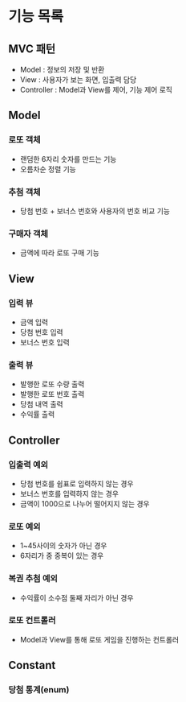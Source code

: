 # 기능 목록

## MVC 패턴 
- Model : 정보의 저장 및 반환
- View : 사용자가 보는 화면, 입출력 담당
- Controller : Model과 View를 제어, 기능 제어 로직

## Model
### 로또 객체
- 랜덤한 6자리 숫자를 만드는 기능
- 오름차순 정렬 기능

### 추첨 객체
- 당첨 번호 + 보너스 번호와 사용자의 번호 비교 기능

### 구매자 객체
- 금액에 따라 로또 구매 기능


## View
### 입력 뷰
- 금액 입력
- 당첨 번호 입력
- 보너스 번호 입력

### 출력 뷰
- 발행한 로또 수량 출력
- 발행한 로또 번호 출력
- 당첨 내역 출력
- 수익률 출력


## Controller
### 입출력 예외
- 당첨 번호를 쉼표로 입력하지 않는 경우
- 보너스 번호를 입력하지 않는 경우
- 금액이 1000으로 나누어 떨어지지 않는 경우

### 로또 예외
- 1~45사이의 숫자가 아닌 경우
- 6자리가 중 중복이 있는 경우

### 복권 추첨 예외
- 수익률이 소수점 둘째 자리가 아닌 경우

### 로또 컨트롤러
- Model과 View를 통해 로또 게임을 진행하는 컨트롤러

## Constant

### 당첨 통계(enum)



